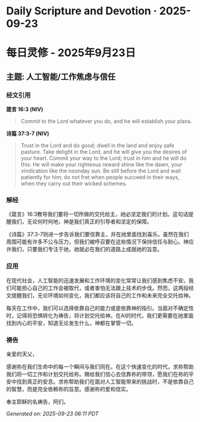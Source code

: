 # Daily Scripture and Devotion · 2025-09-23

# 每日灵修 - 2025年9月23日

## 主题: 人工智能/工作焦虑与信任

### 经文引用

**箴言 16:3 (NIV)**

> Commit to the Lord whatever you do, and he will establish your plans.

**诗篇 37:3-7 (NIV)**

> Trust in the Lord and do good; dwell in the land and enjoy safe pasture. Take delight in the Lord, and he will give you the desires of your heart. Commit your way to the Lord; trust in him and he will do this: He will make your righteous reward shine like the dawn, your vindication like the noonday sun. Be still before the Lord and wait patiently for him; do not fret when people succeed in their ways, when they carry out their wicked schemes.

### 解经

《箴言》16:3教导我们要将一切所做的交托给主，祂必坚定我们的计划。这句话提醒我们，无论何时何地，神是我们真正的引导者和坚定的保障。

《诗篇》37:3-7则进一步告诉我们要信靠主，并在祂里面找到喜乐。虽然在我们周围可能有许多不公与压力，但我们被呼召要在这些情况下保持信任与耐心。神应许我们，只要我们专注于祂，祂就必在我们的道路上成就祂的旨意。

### 应用

在现代社会，人工智能的迅速发展和工作环境的变化常常让我们感到焦虑不安。我们可能担心自己的工作会被取代，或者害怕无法跟上技术的步伐。然而，这两段经文提醒我们，无论环境如何变化，我们都应该将自己的工作和未来完全交托给神。

每天在工作中，我们可以选择依靠自己的能力或是依靠神的指引。当面对不确定性时，记得将恐惧转化为祷告，将计划交托给神。在AI的时代，我们更需要在祂里面找到内心的平安，知道无论发生什么，神都在掌管一切。

### 祷告

亲爱的天父，

感谢祢在我们生命中的每一个瞬间与我们同在。在这个快速变化的时代，求祢帮助我们将一切工作和计划交托给祢。赐给我们信心去信靠祢的带领，愿我们在祢的平安中找到真正的安息。求祢帮助我们在面对人工智能带来的挑战时，不是依靠自己的智慧，而是完全依赖祢的旨意。感谢祢的爱和信实。

奉主耶稣的名祷告，阿们。

_Generated on: 2025-09-23 06:11 PDT_
